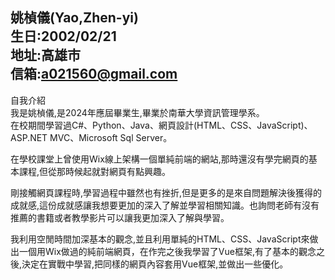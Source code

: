 姚楨儀(Yao,Zhen-yi)  
生日:2002/02/21  
地址:高雄市  
信箱:a021560@gmail.com
----------------------------
自我介紹    
我是姚楨儀,是2024年應屆畢業生,畢業於南華大學資訊管理學系。  
在校期間學習過C#、Python、Java、網頁設計(HTML、CSS、JavaScript)、ASP.NET MVC、Microsoft Sql Server。  

在學校課堂上曾使用Wix線上架構一個單純前端的網站,那時還沒有學完網頁的基本課程,但從那時候起就對網頁有點興趣。

剛接觸網頁課程時,學習過程中雖然也有挫折,但是更多的是來自問題解決後獲得的成就感,這份成就感讓我想要更加的深入了解並學習相關知識。也詢問老師有沒有推薦的書籍或者教學影片可以讓我更加深入了解與學習。  

我利用空閒時間加深基本的觀念,並且利用單純的HTML、CSS、JavaScript來做出一個用Wix做過的純前端網頁，在作完之後我學習了Vue框架,有了基本的觀念之後,決定在實戰中學習,把同樣的網頁內容套用Vue框架,並做出一些優化。 

